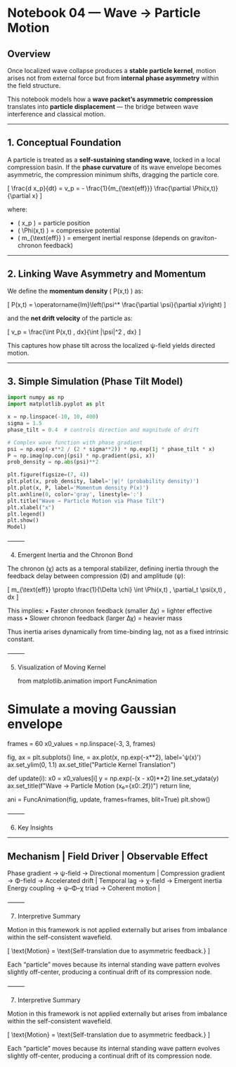 # Notebook 04 — Wave → Particle Motion

## Overview

Once localized wave collapse produces a **stable particle kernel**, motion arises not from external force but from **internal phase asymmetry** within the field structure.  

This notebook models how a **wave packet’s asymmetric compression** translates into **particle displacement** — the bridge between wave interference and classical motion.

---

## 1. Conceptual Foundation

A particle is treated as a **self-sustaining standing wave**, locked in a local compression basin.
If the **phase curvature** of its wave envelope becomes asymmetric, the compression minimum shifts, dragging the particle core.

\[
\frac{d x_p}{dt} = v_p = - \frac{1}{m_{\text{eff}}} \frac{\partial \Phi(x,t)}{\partial x}
\]

where:
- \( x_p \) = particle position  
- \( \Phi(x,t) \) = compressive potential  
- \( m_{\text{eff}} \) = emergent inertial response (depends on graviton-chronon feedback)  

---

## 2. Linking Wave Asymmetry and Momentum

We define the **momentum density** \( P(x,t) \) as:

\[
P(x,t) = \operatorname{Im}\left(\psi^* \frac{\partial \psi}{\partial x}\right)
\]

and the **net drift velocity** of the particle as:

\[
v_p = \frac{\int P(x,t) \, dx}{\int |\psi|^2 \, dx}
\]

This captures how phase tilt across the localized ψ-field yields directed motion.

---

## 3. Simple Simulation (Phase Tilt Model)

```python
import numpy as np
import matplotlib.pyplot as plt

x = np.linspace(-10, 10, 400)
sigma = 1.5
phase_tilt = 0.4  # controls direction and magnitude of drift

# Complex wave function with phase gradient
psi = np.exp(-x**2 / (2 * sigma**2)) * np.exp(1j * phase_tilt * x)
P = np.imag(np.conj(psi) * np.gradient(psi, x))
prob_density = np.abs(psi)**2

plt.figure(figsize=(7, 4))
plt.plot(x, prob_density, label='|ψ|² (probability density)')
plt.plot(x, P, label='Momentum density P(x)')
plt.axhline(0, color='gray', linestyle=':')
plt.title("Wave → Particle Motion via Phase Tilt")
plt.xlabel("x")
plt.legend()
plt.show()
Model)
```


⸻

4. Emergent Inertia and the Chronon Bond

The chronon (χ) acts as a temporal stabilizer, defining inertia through the feedback delay between compression (Φ) and amplitude (ψ):

[
m_{\text{eff}} \propto \frac{1}{\Delta \chi} \int \Phi(x,t) , \partial_t \psi(x,t) , dx
]

This implies:
	•	Faster chronon feedback (smaller Δχ) = lighter effective mass
	•	Slower chronon feedback (larger Δχ) = heavier mass

Thus inertia arises dynamically from time-binding lag, not as a fixed intrinsic constant.

⸻

5. Visualization of Moving Kernel

   from matplotlib.animation import FuncAnimation

# Simulate a moving Gaussian envelope
frames = 60
x0_values = np.linspace(-3, 3, frames)

fig, ax = plt.subplots()
line, = ax.plot(x, np.exp(-x**2), label='ψ(x)')
ax.set_ylim(0, 1.1)
ax.set_title("Particle Kernel Translation")

def update(i):
    x0 = x0_values[i]
    y = np.exp(-(x - x0)**2)
    line.set_ydata(y)
    ax.set_title(f"Wave → Particle Motion (x₀={x0:.2f})")
    return line,

ani = FuncAnimation(fig, update, frames=frames, blit=True)
plt.show()


⸻

6. Key Insights
 -------------------------------------
Mechanism | Field Driver | Observable Effect
--------------------------------------
Phase gradient -> ψ-field -> Directional momentum |
Compression gradient -> Φ-field -> Accelerated drift |
Temporal lag -> χ-field -> Emergent inertia
Energy coupling -> ψ–Φ–χ triad -> Coherent motion |


⸻

7. Interpretive Summary

Motion in this framework is not applied externally but arises from imbalance within the self-consistent wavefield.

[
\text{Motion} = \text{Self-translation due to asymmetric feedback.}
]

Each “particle” moves because its internal standing wave pattern evolves slightly off-center, producing a continual drift of its compression node.











⸻

7. Interpretive Summary

Motion in this framework is not applied externally but arises from imbalance within the self-consistent wavefield.

[
\text{Motion} = \text{Self-translation due to asymmetric feedback.}
]

Each “particle” moves because its internal standing wave pattern evolves slightly off-center, producing a continual drift of its compression node.
